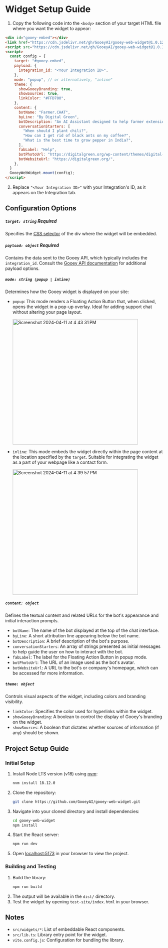 # Widget Setup Guide
1. Copy the following code into the `<body>` section of your target HTML file where you want the widget to appear:

```html
<div id="gooey-embed"></div>
<link href="https://cdn.jsdelivr.net/gh/GooeyAI/gooey-web-widget@1.0.12/dist/style.css" rel="stylesheet"/>
<script src="https://cdn.jsdelivr.net/gh/GooeyAI/gooey-web-widget@1.0.12/dist/lib.js"></script>
<script>
  const config = {
    target: "#gooey-embed",
    payload: {
      integration_id: "<Your Integration ID>",
    },
    mode: "popup", // or alternatively, "inline"
    theme: {
      showGooeyBranding: true,
      showSources: true,
      linkColor: "#FFD700",
    },
    content: {
      botName: "Farmer.CHAT",
      byLine: "By Digital Green",
      botDescription: "An AI Assistant designed to help farmer extension agents in India.",
      conversationStarters: [
        "When should I plant chili?",
        "How can I get rid of black ants on my coffee?",
        "What is the best time to grow pepper in India?",
      ],
      fabLabel: "Help",
      botPhotoUrl: "https://digitalgreen.org/wp-content/themes/digital-green/images/favicons/apple-touch-icon.png",
      botWebsiteUrl: "https://digitalgreen.org/",
    },
  }
  GooeyWebWidget.mount(config);
</script>
```

2. Replace `"<Your Integration ID>"` with your Integration's ID, as it appears on the Integration tab.

## Configuration Options

##### `target: string` **Required**

Specifies the [CSS selector](https://www.w3schools.com/css/css_selectors.asp) of the div where the widget will be embedded.

##### `payload: object` **Required**

Contains the data sent to the Gooey API, which typically includes the `integration_id`.
Consult the [Gooey API documentation](https://api.gooey.ai/docs#tag/Copilot-Integrations/operation/video-bots__stream_create) for additional payload options.

##### `mode: string (popup | inline)`

Determines how the Gooey widget is displayed on your site:

- `popup`: This mode renders a Floating Action Button that, when clicked, opens the widget in a pop-up overlay. Ideal for adding support chat without altering your page layout.

  <img width="400" alt="Screenshot 2024-04-11 at 4 43 31 PM" src="https://github.com/GooeyAI/gooey-web-widget/assets/65861855/677fc8b5-340c-426b-a140-81aefa4c88b8">

- `inline`: This mode embeds the widget directly within the page content at the location specified by the `target`. Suitable for integrating the widget as a part of your webpage like a contact form.

  <img width="400" alt="Screenshot 2024-04-11 at 4 39 57 PM" src="https://github.com/GooeyAI/gooey-web-widget/assets/65861855/33fd3a35-4bf0-4700-be48-dc0d169d6ed3">

##### `content: object`

Defines the textual content and related URLs for the bot's appearance and initial interaction prompts.

- `botName`: The name of the bot displayed at the top of the chat interface.
- `byLine`: A short attribution line appearing below the bot name.
- `botDescription`: A brief description of the bot's purpose.
- `conversationStarters`: An array of strings presented as initial messages to help guide the user on how to interact with the bot.
- `fabLabel`: The label for the Floating Action Button in popup mode.
- `botPhotoUrl`: The URL of an image used as the bot's avatar.
- `botWebsiteUrl`: A URL to the bot's or company's homepage, which can be accessed for more information.

##### `theme: object`

Controls visual aspects of the widget, including colors and branding visibility.                             

- `linkColor`: Specifies the color used for hyperlinks within the widget.
- `showGooeyBranding`: A boolean to control the display of Gooey's branding on the widget.
- `showSources`: A boolean that dictates whether sources of information (if any) should be shown.


## **Project Setup Guide**

### Initial Setup

1. Install Node LTS version (v18) using [nvm](https://github.com/nvm-sh/nvm):
   ```bash
   nvm install 18.12.0
   ```
2. Clone the repository:
   ```bash
   git clone https://github.com/GooeyAI/gooey-web-widget.git
   ```
3. Navigate into your cloned directory and install dependencies:
   ```bash
   cd gooey-web-widget
   npm install
   ```
4. Start the React server:
   ```bash
   npm run dev
   ```
5. Open [localhost:5173](http://localhost:5173) in your browser to view the project.

### Building and Testing

1. Build the library:
   ```bash
   npm run build
   ```
2. The output will be available in the `dist/` directory.
3. Test the widget by opening `test-site/index.html` in your browser.

## **Notes**

- `src/widgets/*`: List of embeddable React components.
- `src/lib.ts`: Library entry point for the widget.
- `vite.config.js`: Configuration for bundling the library.
